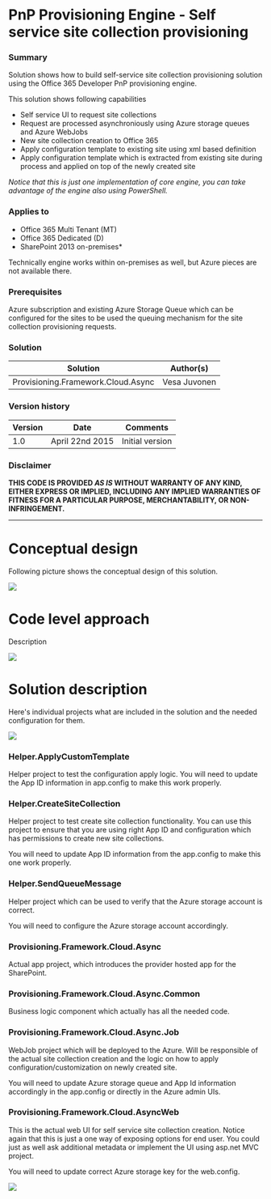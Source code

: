 # PnP Provisioning Engine - Self service site collection provisioning #

### Summary ###
Solution shows how to build self-service site collection provisioning solution using the Office 365 Developer PnP provisioning engine.

This solution shows following capabilities
- Self service UI to request site collections
- Request are processed asynchroniously using Azure storage queues and Azure WebJobs
- New site collection creation to Office 365
- Apply configuration template to existing site using xml based definition
- Apply configuration template which is extracted from existing site during process and applied on top of the newly created site

*Notice that this is just one implementation of core engine, you can take advantage of the engine also using PowerShell.*


### Applies to ###
-  Office 365 Multi Tenant (MT)
-  Office 365 Dedicated (D)
-  SharePoint 2013 on-premises*

Technically engine works within on-premises as well, but Azure pieces are not available there.

### Prerequisites ###
Azure subscription and existing Azure Storage Queue which can be configured for the sites to be used the queuing mechanism for the site collection provisioning requests.

### Solution ###
Solution | Author(s)
---------|----------
Provisioning.Framework.Cloud.Async | Vesa Juvonen

### Version history ###
Version  | Date | Comments
---------| -----| --------
1.0  | April 22nd 2015 | Initial version

### Disclaimer ###
**THIS CODE IS PROVIDED *AS IS* WITHOUT WARRANTY OF ANY KIND, EITHER EXPRESS OR IMPLIED, INCLUDING ANY IMPLIED WARRANTIES OF FITNESS FOR A PARTICULAR PURPOSE, MERCHANTABILITY, OR NON-INFRINGEMENT.**


----------

# Conceptual design #
Following picture shows the conceptual design of this solution.

![](http://i.imgur.com/3S21w53.png)




# Code level approach #
Description

![](http://i.imgur.com/jEsw6uB.png)



# Solution description #
Here's individual projects what are included in the solution and the needed configuration for them. 

![](http://i.imgur.com/6HgFECj.png)

### Helper.ApplyCustomTemplate ###
Helper project to test the configuration apply logic. You will need to update the App ID information in app.config to make this work properly. 

### Helper.CreateSiteCollection ###
Helper project to test create site collection functionality. You can use this project to ensure that you are using right App ID and configuration which has permissions to create new site collections.

You will need to update App ID information from the app.config to make this one work properly.

### Helper.SendQueueMessage ###
Helper project which can be used to verify that the Azure storage account is correct.

You will need to configure the Azure storage account accordingly.

### Provisioning.Framework.Cloud.Async ###
Actual app project, which introduces the provider hosted app for the SharePoint.

### Provisioning.Framework.Cloud.Async.Common ###
Business logic component which actually has all the needed code. 

### Provisioning.Framework.Cloud.Async.Job ###
WebJob project which will be deployed to the Azure. Will be responsible of the actual site collection creation and the logic on how to apply configuration/customization on newly created site.

You will need to update Azure storage queue and App Id information accordingly in the app.config or directly in the Azure admin UIs.

### Provisioning.Framework.Cloud.AsyncWeb ###
This is the actual web UI for self service site collection creation. Notice again that this is just a one way of exposing options for end user. You could just as well ask additional metadata or implement the UI using asp.net MVC project.

You will need to update correct Azure storage key for the web.config.

![](http://i.imgur.com/mmiuWFA.png)